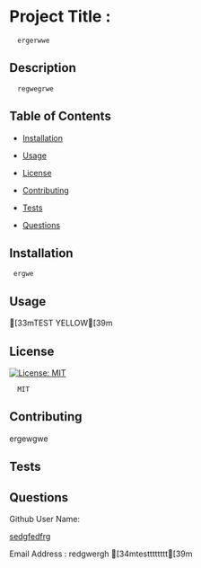 
  # Project Title :
      ergerwwe
  ## Description
      regwegrwe

  ## Table of Contents
  * [Installation](#installation)
  * [Usage](#usage)
     
  * [License](#license)
  
  * [Contributing](#contributing)
  * [Tests](#tests)
  * [Questions](#questions)

  ## Installation
     ergwe

  ## Usage
  [33mTEST YELLOW[39m



  ## License
        
  [![License: MIT](https://img.shields.io/badge/License-MIT-yellow.svg)](https://opensource.org/licenses/MIT) 
   
      MIT
  



  ## Contributing
   ergewgwe


  ## Tests



  ## Questions
  Github User Name:

  [sedgfedfrg](https://github.com/sedgfedfrg)

  Email Address :
  redgwergh
    [34mtestttttttt[39m


